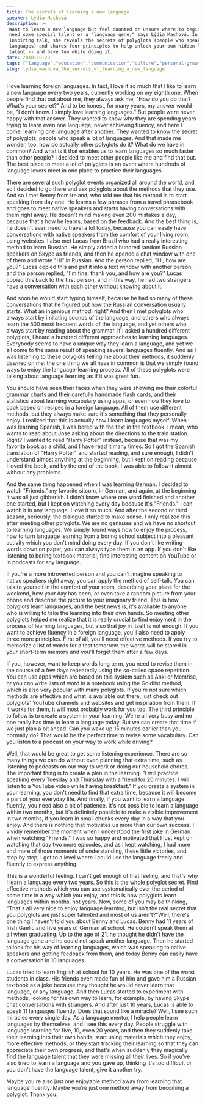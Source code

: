 ```yaml
---
title: The secrets of learning a new language
speaker: Lýdia Machová
description: >-
 Want to learn a new language but feel daunted or unsure where to begin? You don't
 need some special talent or a "language gene," says Lýdia Machová. In an upbeat,
 inspiring talk, she reveals the secrets of polyglots (people who speak multiple
 languages) and shares four principles to help unlock your own hidden language
 talent -- and have fun while doing it.
date: 2018-10-23
tags: ["language","education","communication","culture","personal-growth","speech"]
slug: lydia_machova_the_secrets_of_learning_a_new_language
---
```


I love learning foreign languages. In fact, I love it so much that I like to learn a new
language every two years, currently working on my eighth one. When people find that out
about me, they always ask me, "How do you do that? What's your secret?" And to be honest,
for many years, my answer would be, "I don't know. I simply love learning languages." But
people were never happy with that answer. They wanted to know why they are spending years
trying to learn even one language, never achieving fluency, and here I come, learning one
language after another. They wanted to know the secret of polyglots, people who speak a
lot of languages. And that made me wonder, too, how do actually other polyglots do it?
What do we have in common? And what is it that enables us to learn languages so much
faster than other people? I decided to meet other people like me and find that out. The
best place to meet a lot of polyglots is an event where hundreds of language lovers meet
in one place to practice their languages.

There are several such polyglot events organized all around the world, and so I decided to
go there and ask polyglots about the methods that they use. And so I met Benny from
Ireland, who told me that his method is to start speaking from day one. He learns a few
phrases from a travel phrasebook and goes to meet native speakers and starts having
conversations with them right away. He doesn't mind making even 200 mistakes a day,
because that's how he learns, based on the feedback. And the best thing is, he doesn't
even need to travel a lot today, because you can easily have conversations with native
speakers from the comfort of your living room, using websites. I also met Lucas from Brazil
who had a really interesting method to learn Russian. He simply added a hundred random
Russian speakers on Skype as friends, and then he opened a chat window with one of them
and wrote "Hi" in Russian. And the person replied, "Hi, how are you?" Lucas copied this
and put it into a text window with another person, and the person replied, "I'm fine,
thank you, and how are you?" Lucas copied this back to the first person, and in this way,
he had two strangers have a conversation with each other without knowing about
it.

And soon he would start typing himself, because he had so many of these conversations that
he figured out how the Russian conversation usually starts. What an ingenious method,
right? And then I met polyglots who always start by imitating sounds of the language, and
others who always learn the 500 most frequent words of the language, and yet others who
always start by reading about the grammar. If I asked a hundred different polyglots, I
heard a hundred different approaches to learning languages. Everybody seems to have a
unique way they learn a language, and yet we all come to the same result of speaking
several languages fluently. And as I was listening to these polyglots telling me about
their methods, it suddenly dawned on me: the one thing we all have in common is that we
simply found ways to enjoy the language-learning process. All of these polyglots were
talking about language learning as if it was great fun.

You should have seen their faces when they were showing me their colorful grammar charts
and their carefully handmade flash cards, and their statistics about learning vocabulary
using apps, or even how they love to cook based on recipes in a foreign language. All of
them use different methods, but they always make sure it's something that they personally
enjoy. I realized that this is actually how I learn languages myself. When I was learning
Spanish, I was bored with the text in the textbook. I mean, who wants to read about Jose
asking about the directions to the train station. Right? I wanted to read "Harry Potter"
instead, because that was my favorite book as a child, and I have read it many times. So I
got the Spanish translation of "Harry Potter" and started reading, and sure enough, I
didn't understand almost anything at the beginning, but I kept on reading because I loved
the book, and by the end of the book, I was able to follow it almost without any
problems.

And the same thing happened when I was learning German. I decided to watch "Friends," my
favorite sitcom, in German, and again, at the beginning it was all just gibberish. I
didn't know where one word finished and another one started, but I kept on watching every
day because it's "Friends." I can watch it in any language. I love it so much. And after
the second or third season, seriously, the dialogue started to make sense. I only realized
this after meeting other polyglots. We are no geniuses and we have no shortcut to learning
languages. We simply found ways how to enjoy the process, how to turn language learning
from a boring school subject into a pleasant activity which you don't mind doing every
day. If you don't like writing words down on paper, you can always type them in an app. If
you don't like listening to boring textbook material, find interesting content on YouTube
or in podcasts for any language.

If you're a more introverted person and you can't imagine speaking to native speakers
right away, you can apply the method of self-talk. You can talk to yourself in the comfort
of your room, describing your plans for the weekend, how your day has been, or even take a
random picture from your phone and describe the picture to your imaginary friend. This is
how polyglots learn languages, and the best news is, it's available to anyone who is
willing to take the learning into their own hands. So meeting other polyglots helped me
realize that it is really crucial to find enjoyment in the process of learning languages,
but also that joy in itself is not enough. If you want to achieve fluency in a foreign
language, you'll also need to apply three more principles. First of all, you'll need
effective methods. If you try to memorize a list of words for a test tomorrow, the words
will be stored in your short-term memory and you'll forget them after a few
days.

If you, however, want to keep words long term, you need to revise them in the course of a
few days repeatedly using the so-called space repetition. You can use apps which are based
on this system such as Anki or Memrise, or you can write lists of word in a notebook using
the Goldlist method, which is also very popular with many polyglots. If you're not sure
which methods are effective and what is available out there, just check out polyglots'
YouTube channels and websites and get inspiration from them. If it works for them, it will
most probably work for you too. The third principle to follow is to create a system in your
learning. We're all very busy and no one really has time to learn a language today. But we
can create that time if we just plan a bit ahead. Can you wake up 15 minutes earlier than
you normally do? That would be the perfect time to revise some vocabulary. Can you listen
to a podcast on your way to work while driving?

Well, that would be great to get some listening experience. There are so many things we
can do without even planning that extra time, such as listening to podcasts on our way to
work or doing our household chores. The important thing is to create a plan in the
learning. "I will practice speaking every Tuesday and Thursday with a friend for 20
minutes. I will listen to a YouTube video while having breakfast." If you create a system
in your learning, you don't need to find that extra time, because it will become a part of
your everyday life. And finally, if you want to learn a language fluently, you need also a
bit of patience. It's not possible to learn a language within two months, but it's
definitely possible to make a visible improvement in two months, if you learn in small
chunks every day in a way that you enjoy. And there is nothing that motivates us more than
our own success. I vividly remember the moment when I understood the first joke in German
when watching "Friends." I was so happy and motivated that I just kept on watching that
day two more episodes, and as I kept watching, I had more and more of those moments of
understanding, these little victories, and step by step, I got to a level where I could
use the language freely and fluently to express anything.

This is a wonderful feeling. I can't get enough of that feeling, and that's why I learn a
language every two years. So this is the whole polyglot secret. Find effective methods
which you can use systematically over the period of some time in a way which you enjoy,
and this is how polyglots learn languages within months, not years. Now, some of you may be
thinking, "That's all very nice to enjoy language learning, but isn't the real secret that
you polyglots are just super talented and most of us aren't?"Well, there's one thing I
haven't told you about Benny and Lucas. Benny had 11 years of Irish Gaelic and five years
of German at school. He couldn't speak them at all when graduating. Up to the age of 21,
he thought he didn't have the language gene and he could not speak another language. Then
he started to look for his way of learning languages, which was speaking to native
speakers and getting feedback from them, and today Benny can easily have a conversation in
10 languages.

Lucas tried to learn English at school for 10 years. He was one of the worst students in
class. His friends even made fun of him and gave him a Russian textbook as a joke because
they thought he would never learn that language, or any language. And then Lucas started
to experiment with methods, looking for his own way to learn, for example, by having Skype
chat conversations with strangers. And after just 10 years, Lucas is able to speak 11
languages fluently. Does that sound like a miracle? Well, I see such miracles every single
day. As a language mentor, I help people learn languages by themselves, and I see this
every day. People struggle with language learning for five, 10, even 20 years, and then
they suddenly take their learning into their own hands, start using materials which they
enjoy, more effective methods, or they start tracking their learning so that they can
appreciate their own progress, and that's when suddenly they magically find the language
talent that they were missing all their lives. So if you've also tried to learn a language
and you gave up, thinking it's too difficult or you don't have the language talent, give
it another try.

Maybe you're also just one enjoyable method away from learning that language fluently.
Maybe you're just one method away from becoming a polyglot. Thank you.

<!--
ad_duration=3.33
event="TED Salon Brightline Initiative"
external_start_time=0
has_talk_citation=0
intro_duration=11.82
is_subtitle_required="False"
is_talk_featured="True"
language="en"
language_swap="False"
native_language="en"
number_of_related_talks=6
number_of_speakers=1
number_of_subtitled_videos=40
number_of_tags=6
number_of_talk_download_languages=41
number_of_talk_more_resources=0
number_of_talk_recommendations=0
number_of_talks_take_actions=1
post_ad_duration=0.83
published_timestamp="2019-01-04 15:45:49"
recording_date="2018-10-23"
speaker_description="Language mentor"
speaker_is_published=1
speaker_name="Lýdia Machová"
talk_more_resources=[]
talk_name="The secrets of learning a new language"
talks_tags=["language","education","communication","culture","personal-growth","speech"]
url_audio="https://download.ted.com/talks/LydiaMachova_2018S.mp3?apikey=acme-roadrunner"
url_photo_speaker="https://pe.tedcdn.com/images/ted/80d929f3e6c56ca4e772d1aeff2159cfb745cf00_254x191.jpg"
url_photo_talk="https://s3.amazonaws.com/talkstar-photos/uploads/bae21447-c89f-4687-816f-a3b06c8c90c7/LydiaMachova_2018S-embed.jpg"
url_webpage="https://www.ted.com/talks/lydia_machova_the_secrets_of_learning_a_new_language"
video_type_name="TED Salon Talk (partner)"
-->
